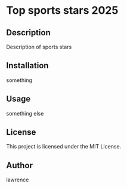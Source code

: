 # Top sports stars 2025

## Description
Description of sports stars

## Installation
something

## Usage
something else

## License
This project is licensed under the MIT License.

## Author
lawrence
